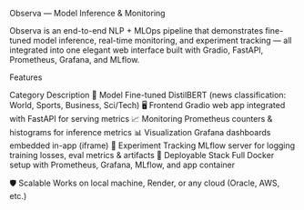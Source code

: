 
Observa — Model Inference & Monitoring

Observa is an end-to-end NLP + MLOps pipeline that demonstrates fine-tuned model inference, real-time monitoring, and experiment tracking — all integrated into one elegant web interface built with Gradio, FastAPI, Prometheus, Grafana, and MLflow.

Features

Category	                      Description
🧩 Model	                      Fine-tuned DistilBERT (news classification: World, Sports, Business, Sci/Tech)
🖥️ Frontend	                    Gradio web app integrated with FastAPI for serving metrics
📈 Monitoring	                  Prometheus counters & histograms for inference metrics
📊 Visualization	              Grafana dashboards embedded in-app (iframe)
🧪 Experiment Tracking	        MLflow server for logging training losses, eval metrics & artifacts
🐳 Deployable Stack	            Full Docker setup with Prometheus, Grafana, MLflow, and app container

🛡️ Scalable	                    Works on local machine, Render, or any cloud (Oracle, AWS, etc.)
